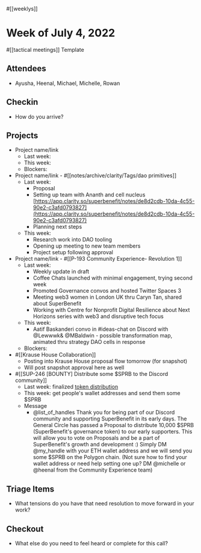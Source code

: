 #[[weeklys]] 
# Week of July 4, 2022
#[[tactical meetings]] Template
## Attendees
- Ayusha, Heenal, Michael, Michelle, Rowan

## Checkin
- How do you arrive?


## Projects
- Project name/link
	- Last week:
	- This week:
	- Blockers:
- Project name/link - #[[notes/archive/clarity/Tags/dao primitives]] 
	- Last week: 
		- Proposal 
		- Setting up team with Ananth and cell nucleus [https://app.clarity.so/superbenefit/notes/de8d2cdb-10da-4c55-90e2-c3afd0793827](https://app.clarity.so/superbenefit/notes/de8d2cdb-10da-4c55-90e2-c3afd0793827) 
		- Planning next steps
	- This week:
		- Research work into DAO tooling 
		- Opening up meeting to new team members
		- Project setup following approval
- Project name/link - #[[P-193 Community Experience- Revolution 1]] 
	- Last week:
		- Weekly update in draft
		- Coffee Chats launched with minimal engagement, trying second week
		- Promoted Governance convos and hosted Twitter Spaces 3
		- Meeting web3 women in London UK thru Caryn Tan, shared about SuperBenefit
		- Working with Centre for Nonprofit Digital Resilience about Next Horizons series with web3 and disruptive tech focus
	- This week:
		- Aatif Baskanderi convo in #ideas-chat on Discord with @Lewwwk& @MBaldwin - possible transformation map, animated thru strategy DAO cells in response
	- Blockers:
- #[[Krause House Collaboration]] 
	- Posting into Krause House proposal flow tomorrow (for snapshot)
	- Will post snapshot approval here as well
- #[[SUP-246 [BOUNTY] Distribute some $SPRB to the Discord community]] 
	- Last week: finalized [token distribution](https://docs.google.com/spreadsheets/d/1woeSHgViAYAxzIqYUQIz9cdPBR4J8vro5EGfM4OY1yU/edit#gid=0)
	- This week: get people's wallet addresses and send them some $SPRB
	- Message
		- @list_of_handles Thank you for being part of our Discord community and supporting SuperBenefit in its early days. The General Circle has passed a Proposal to distribute 10,000 $SPRB (SuperBenefit's governance token) to our early supporters. This will allow you to vote on Proposals and be a part of SuperBenefit's growth and development :) Simply DM @my_handle with your ETH wallet address and we will send you some $SPRB on the Polygon chain. (Not sure how to find your wallet address or need help setting one up? DM @michelle or @heenal from the Community Experience team)

## Triage Items
- What tensions do you have that need resolution to move forward in your work?

## Checkout
- What else do you need to feel heard or complete for this call?

